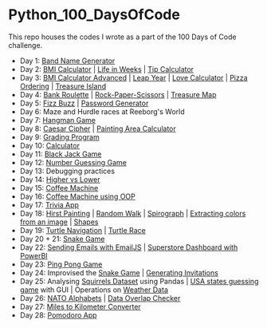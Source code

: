 # Python_100_DaysOfCode

This repo houses the codes I wrote as a part of the 100 Days of Code challenge.

- Day 1: [ Band Name Generator](Day_1/bandNameGenerator.py)
- Day 2: [BMI Calculator](Day_2/bmiCalculator.py) | [Life in Weeks](Day_2/lifeInWeeks.py) | [Tip Calculator](Day_2/tipCalculator.py)
- Day 3: [BMI Calculator Advanced](Day_3/bmi_2.py) | [Leap Year](Day_3/leapYear.py) | [Love Calculator](Day_3/loveCalculator.py) | [Pizza Ordering](Day_3/pizzaOrdering.py) | [Treasure Island](Day_3/treasureIsland.py)
- Day 4: [Bank Roulette](Day_4/bankerRoulette.py) | [Rock-Paper-Scissors](Day_4/RockPaperScissors.py) | [Treasure Map](Day_4/treasureMap.py)
- Day 5: [Fizz Buzz](Day_5/fizzbuzz.py) | [Password Generator](Day_5/passwordGenerator.py)
- Day 6: Maze and Hurdle races at Reeborg's World
- Day 7: [Hangman Game](Day_7/Step5_hangman.py) 
- Day 8: [Caesar Cipher](Day_8/caesarCipher_final.py) | [Painting Area Calculator](Day_8/paintingarea.py)
- Day 9: [Grading Program](Day_9/gradingProgram.py)
- Day 10: [Calculator](Day_10/calculator.py)
- Day 11: [Black Jack Game](Day_11/blackjack.py)
- Day 12: [Number Guessing Game](Day_12/numberGuessing.py)
- Day 13: Debugging practices
- Day 14: [Higher vs Lower](Day_14/higherlower.py) 
- Day 15: [Coffee Machine](Day_15/CoffeeMachine.py)
- Day 16: [Coffee Machine using OOP](Day_16/main.py)
- Day 17: [Trivia App](Day_17/main.py)
- Day 18: [Hirst Painting](Day_18/hirst_painting.py) | [Random Walk](Day_18/random_walk.py) | [Spirograph](Day_18/spirograph.py) | [Extracting colors from an image](Day_18/color_extraction.py) | [Shapes](Day_18/shapes.py)
- Day 19: [Turtle Navigation](Day_19/event_listeners.py) | [Turtle Race](Day_19/turtle_race.py)
- Day 20 + 21: [Snake Game](Day_20/main.py) 
- Day 22: [Sending Emails with EmailJS](Day_22/email.html) | [Superstore Dashboard with PowerBI](Day_22/dashboard.PNG)
- Day 23: [Ping Pong Game](Day_23/pingpong/main.py)
- Day 24: Improvised the [Snake Game](Day_20/main.py) | [Generating Invitations](Day_24/letters/main.py)
- Day 25: Analysing [Squirrels Dataset](Day_25/squirrels/main.py) using Pandas | [USA states guessing game](Day_25/usa_states_game/main.py) with GUI | Operations on [Weather Data](Day_25/main.py)
- Day 26: [NATO Alphabets](Day_26/NATO_alphabets/main.py) | [Data Overlap Checker](Day_26/DataOverlap/main.py)
- Day 27: [Miles to Kilometer Converter](Day_27/converter.py)
- Day 28: [Pomodoro App](Day_28/pomodoro/main.py)
